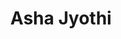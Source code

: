 ---
layout: page
title: Asha Jyothi
description: MS student<br>B.Tech., Chemical Engineering, Osmania University (2023) <br> Email&#58; ashajyot@buffalo.edu
img: assets/img/Asha.jpg
redirect: 
importance: 3
category: Graduate Students
horizontal: true
---